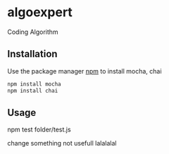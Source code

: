 # algoexpert
Coding Algorithm

## Installation
Use the package manager [npm](https://docs.npmjs.com/downloading-and-installing-node-js-and-npm) to install mocha, chai

```bash
npm install mocha
npm install chai
```

## Usage
npm test folder/test.js

change something not usefull lalalalal